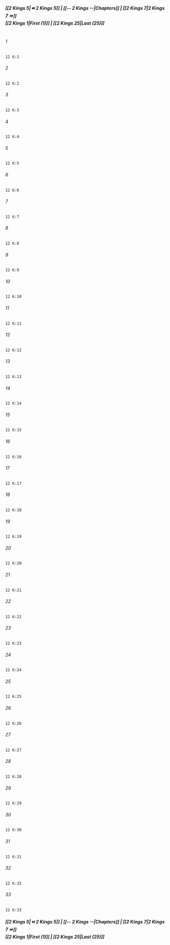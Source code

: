 
##### **[[2 Kings 5|⏪ 2 Kings 5]] | [[-- 2 Kings --|Chapters]] | [[2 Kings 7|2 Kings 7 ⏩]]**<br>**[[2 Kings 1|First (1)]] | [[2 Kings 25|Last (25)]]**<br><br>

###### 1
``` verse
12 6:1
```
###### 2
``` verse
12 6:2
```
###### 3
``` verse
12 6:3
```
###### 4
``` verse
12 6:4
```
###### 5
``` verse
12 6:5
```
###### 6
``` verse
12 6:6
```
###### 7
``` verse
12 6:7
```
###### 8
``` verse
12 6:8
```
###### 9
``` verse
12 6:9
```
###### 10
``` verse
12 6:10
```
###### 11
``` verse
12 6:11
```
###### 12
``` verse
12 6:12
```
###### 13
``` verse
12 6:13
```
###### 14
``` verse
12 6:14
```
###### 15
``` verse
12 6:15
```
###### 16
``` verse
12 6:16
```
###### 17
``` verse
12 6:17
```
###### 18
``` verse
12 6:18
```
###### 19
``` verse
12 6:19
```
###### 20
``` verse
12 6:20
```
###### 21
``` verse
12 6:21
```
###### 22
``` verse
12 6:22
```
###### 23
``` verse
12 6:23
```
###### 24
``` verse
12 6:24
```
###### 25
``` verse
12 6:25
```
###### 26
``` verse
12 6:26
```
###### 27
``` verse
12 6:27
```
###### 28
``` verse
12 6:28
```
###### 29
``` verse
12 6:29
```
###### 30
``` verse
12 6:30
```
###### 31
``` verse
12 6:31
```
###### 32
``` verse
12 6:32
```
###### 33
``` verse
12 6:33
```

##### **[[2 Kings 5|⏪ 2 Kings 5]] | [[-- 2 Kings --|Chapters]] | [[2 Kings 7|2 Kings 7 ⏩]]**<br>**[[2 Kings 1|First (1)]] | [[2 Kings 25|Last (25)]]**
